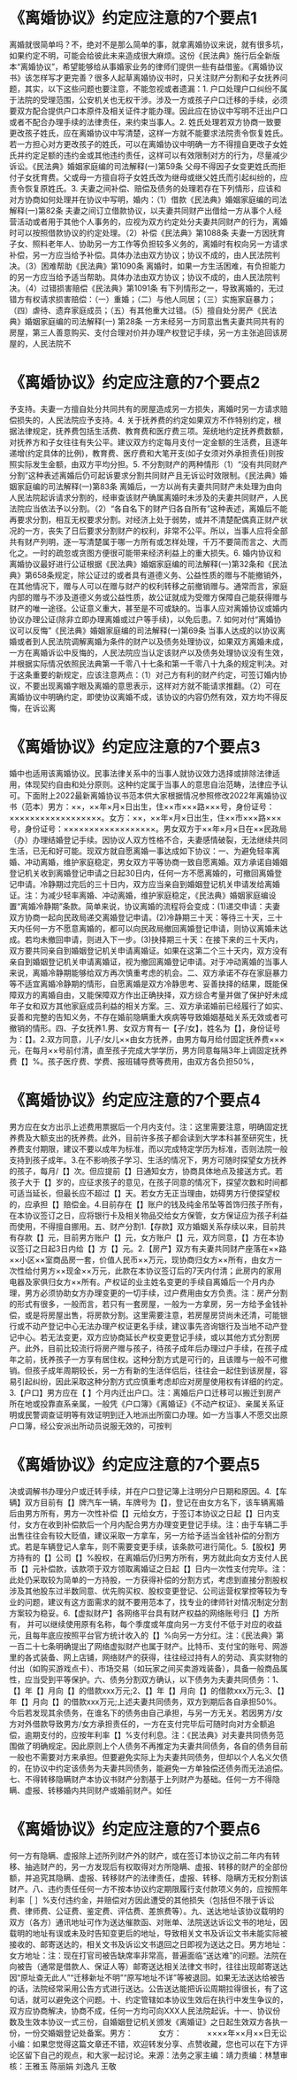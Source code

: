# 《离婚协议》约定应注意的7个要点1

离婚就很简单吗？不，绝对不是那么简单的事，就拿离婚协议来说，就有很多坑，如果约定不明，可能会给彼此未来造成很大麻烦。这份《民法典》施行后全新版本“离婚协议”，希望能够给从事婚家业务的律师们提供一些有益借鉴。《离婚协议书》该怎样写才更完善？很多人起草离婚协议书时，只关注财产分割和子女抚养问题，其实，以下这些问题也要注意，不能忽视或者遗漏：1. 户口处理户口纠纷不属于法院的受理范围，公安机关也无权干涉。涉及一方或孩子户口迁移的手续，必须要双方配合提供户口本原件及相关证件才能办理。因此应在协议中写明不迁出户口或者不配合办理手续的法律责任，来约束当事人。2. 姓氏处理若双方协商一致要更改孩子姓氏，应在离婚协议中写清楚，这样一方就不能要求法院责令恢复姓氏。若一方担心对方更改孩子的姓氏，可以在离婚协议中明确一方不得擅自更改子女姓氏并约定足额的违约金或其他违约责任，这样可以有效限制对方的行为，尽量减少诉讼。《民法典》婚姻家庭编的司法解释(一)第59条 父母不得因子女变更姓氏而拒付子女抚育费。父或母一方擅自将子女姓氏改为继母或继父姓氏而引起纠纷的，应责令恢复原姓氏。3. 夫妻之间补偿、赔偿及债务的处理若存在下列情形，应该和对方协商如何处理并在协议中写明，婚内：（1）借款《民法典》婚姻家庭编的司法解释(一)第82条 夫妻之间订立借款协议，以夫妻共同财产出借给一方从事个人经营活动或者用于其他个人事务的，应视为双方约定处分夫妻共同财产的行为，离婚时可以按照借款协议的约定处理。（2）补偿《民法典》第1088条 夫妻一方因抚育子女、照料老年人、协助另一方工作等负担较多义务的，离婚时有权向另一方请求补偿，另一方应当给予补偿。具体办法由双方协议；协议不成的，由人民法院判决。（3）困难帮助《民法典》第1090条 离婚时，如果一方生活困难，有负担能力的另一方应当给予适当帮助。具体办法由双方协议；协议不成的，由人民法院判决。（4）过错损害赔偿《民法典》第1091条 有下列情形之一，导致离婚的，无过错方有权请求损害赔偿：（一）重婚；（二）与他人同居；（三）实施家庭暴力；（四）虐待、遗弃家庭成员；（五）有其他重大过错。（5）擅自处分房产《民法典》婚姻家庭编的司法解释(一) 第28条 一方未经另一方同意出售夫妻共同共有的房屋，第三人善意购买、支付合理对价并办理产权登记手续，另一方主张追回该房屋的，人民法院不

# 《离婚协议》约定应注意的7个要点2

予支持。夫妻一方擅自处分共同共有的房屋造成另一方损失，离婚时另一方请求赔偿损失的，人民法院应予支持。4. 关于抚养费的约定如果双方不作特别约定，根据法律规定，抚养费包括生活费、教育费和医疗费三项。笼统地约定抚养费数额，对抚养方和子女往往有失公平。建议双方约定每月支付一定金额的生活费，且逐年递增(约定具体的比例)，教育费、医疗费和大笔开支(如子女须对外承担责任)则按照实际发生金额，由双方平均分担。5. 不分割财产的两种情形（1）“没有共同财产分割”这种表述离婚后仍可起诉要求分割共同财产且无诉讼时效限制。《民法典》婚姻家庭编的司法解释(一)第83条 离婚后，一方以尚有夫妻共同财产未处理为由向人民法院起诉请求分割的，经审查该财产确属离婚时未涉及的夫妻共同财产，人民法院应当依法予以分割。（2）“各自名下的财产归各自所有”这种表述，离婚后不能再要求分割，相互无权要求分割。对经济上处于弱势，或并不清楚配偶真正财产状况的一方，丧失了日后要求分割财产的权利，非常不公平。所以，当事人应将全部共有财产列明，逐一写清楚属于哪一方所有或怎样处理，千万不要简而言之、大而化之。一时的疏忽或贪图方便很可能带来经济利益上的重大损失。6. 婚内协议和离婚协议最好进行公证根据《民法典》婚姻家庭编的司法解释(一)第32条和《民法典》第658条规定，除公证过的或者具有道德义务、公益性质的赠与不能撤销外，在其他情况下，赠与人可以在赠与财产的权利转移之前撤销赠与。通常而言，家庭内部的赠与不涉及道德义务或公益性质，故公证就成为受赠方保障自己能获得赠与财产的唯一途径。公证意义重大，甚至是不可或缺的。当事人应对离婚协议或婚内协议办理公证(除非立即办理离婚或过户等手续)，以免后患。7. 如何对付“离婚协议可以反悔”《民法典》婚姻家庭编的司法解释(一)第69条 当事人达成的以协议离婚或者到人民法院调解离婚为条件的财产以及债务处理协议，如果双方离婚未成，一方在离婚诉讼中反悔的，人民法院应当认定该财产以及债务处理协议没有生效，并根据实际情况依照民法典第一千零八十七条和第一千零八十九条的规定判决。对于这条重要的新规定，应该注意两点：（1）对己方有利的财产约定，可签订婚内协议，不要出现离婚字眼及离婚的意思表示，这样对方就不能请求推翻。（2）可在离婚协议中明确约定，即使协议离婚不成，该协议的内容仍然有效，双方均不得反悔，在诉讼离

# 《离婚协议》约定应注意的7个要点3

婚中也适用该离婚协议。民事法律关系中的当事人就协议效力选择或排除法律适用，体现契约自由和处分原则。这种约定属于当事人的意思自治范畴，法律应予认可。下面附上2022最新离婚协议书范本供大家根据情况参照修改2022年离婚协议书（范本）男方：××，××年×月×日出生，住××市×××路×××号，身份证号：××××××××××××××××××。女方：××，××年×月×日出生，住××市×××路×××号，身份证号：××××××××××××××××××。男女双方于××年×月×日在××民政局（办）办理结婚登记手续。因协议人双方性格不合，夫妻感情破裂，无法继续共同生活，已无和好可能。现双方就自愿离婚一事达成如下协议：一、为避免轻率离婚、冲动离婚，维护家庭稳定，男女双方平等协商一致自愿离婚。双方承诺自婚姻登记机关收到离婚登记申请之日起30日内，任何一方不愿离婚的，可撤回离婚登记申请。冷静期过完后的三十日内，双方应当亲自到婚姻登记机关申请发给离婚证。注：为减少轻率离婚、冲动离婚，维护家庭稳定，《民法典》婚姻家庭编设置“离婚冷静期”条款。简单来说，协议离婚的流程将会变成：(1)递交申请：夫妻双方协商一起向民政局递交离婚登记申请。(2)冷静期三十天：等待三十天，三十天内任何一方不愿意离婚的，都可以向民政局撤回离婚登记申请，则协议离婚未达成。若均未撤回申请，则进入下一步。(3)抉择期三十天：在接下来的三十天内，双方要共同亲自到婚姻登记机关申请离婚证。如果在这第二个三十天内，双方没有亲自到婚姻登记机关申请离婚证，视为撤回离婚登记申请。对于冲动离婚的当事人来说，离婚冷静期能够给双方再次慎重考虑的机会。二、双方承诺不存在家庭暴力等不适宜离婚冷静期的情形，自愿离婚是双方冷静思考、妥善抉择的结果，既能保障双方的离婚自由，又能保障双方作出正确抉择，双方综合考量并做了保护好未成年子女和双方其他家庭成员利益的相关方案。三、双方承诺婚前已经履行了如实、妥善和完整的告知义务，不存在婚前隐瞒重大疾病等导致婚姻基础关系无效或者可撤销的情形。四、子女抚养1.男、女双方育有一【子/女】，姓名为【】，身份证号为：【】。2.双方同意，儿子/女儿××由女方抚养，由男方每月给付固定抚养费×××元，在每月××号前付清，直至孩子完成大学学历，男方同意每隔3年上调固定抚养费【】%。孩子医疗费、学费、报班辅导费等费用，由双方各负担50%，

# 《离婚协议》约定应注意的7个要点4

男方应在女方出示上述费用票据后一个月内支付。注：这里需要注意，明确固定抚养费及大额支出的抚养费。此外，目前许多孩子都会读到大学本科甚至研究生，抚养费支付期限，建议不要以成年为标准，而以完成特定学历为标准，否则法院一般支持到孩子成年。3.在不影响孩子学习、生活的情况下，男方可随时探望女方抚养的孩子，每月/【】次。但应提前【】日通知女方，协商具体地点及接送方式。若孩子大于【】岁的，应征求孩子的意见，在孩子同意的情况下，探望次数和时间都可适当延长，但最长应不超过【】天。若女方无正当理由，妨碍男方行使探望权的，应承担【】赔偿金。4.目前存在【】账户的钱及纯金吊坠等首饰归孩子所有，在本协议签订之日，应将银行卡及相关物品交给女方保管，女方保证应为孩子利益而使用，不得擅自挪用。五、财产分割1.【存款】双方婚姻关系存续以来，目前共有存款【】元，目前男方账户【】元，女方账户【】元，双方同意，【】方在本协议签订之日起3日内给【】方【】元。2.【房产】双方有夫妻共同财产座落在××路××小区××室商品房一套，价值人民币××万元，现协商归女方××所有，由女方一次性给付男方××现金××万元，此款在本协议签订后的7天内付清；此房内的家用电器及家俱归女方××所有。产权证的业主姓名变更的手续自离婚后一个月内办理，男方必须协助女方办理变更的一切手续，过户费用由女方负责。注：房产分割的形式有很多，一般而言，若只有一套房屋，一般为一方拿房，另一方给予金钱补偿，或是将房屋出售，将房款分割。这里需要注意，若房屋房贷尚未还清，可能银行或不动产登记中心无法办理产权证更名手续，建议事先咨询银行及当地不动产登记中心。若无法变更，双方应协商延长产权变更登记手续，或以其他方式分割房产。此外，目前比较流行将房产赠与孩子，待孩子成年后办理过户手续，在孩子成年之前，抚养孩子一方享有居住权。这种分割方式是可行的，且该赠与一般不可撤销。但孩子成年周期较长，另一方有新的生活伴侣后，往往会一起住到该房屋，容易引起纠纷，因此采取这种分割方式应慎重考虑却应对房屋使用权有详细的约定。3.【户口】男方应在【 】个月内迁出户口。注：离婚后户口迁移可以搬迁到房产所在地或投靠直系亲属，一般凭《户口簿》《离婚证》《不动产权证》、亲属关系证明或民警调查证明等有效证明到迁入地派出所窗口办理。如一方当事人不愿交出原户口簿，经公安派出所动员说服无效的，可按判

# 《离婚协议》约定应注意的7个要点5

决或调解书办理分户或迁转手续，并在户口登记簿上注明分户日期和原因。4.【车辆】双方目前有【】牌汽车一辆，车牌号为【】，登记在由女方名下，该车辆离婚后由男方所有，男方一次性补偿【】元给女方，于签订本协议之日起【】日内支付，女方在收到补偿款后一个月内配合男方办理变更登记手续。注：由于车辆二手出售往往会有较大贬值，建议采取一方拿车，另一方给予适当金钱补偿的分割方式。若是车辆登记人拿车，则不需要变更手续，该条款可进行简化。5.【股权】男方持有的【】公司【】%股权，在离婚后仍归男方所有，男方就此向女方支付人民币【】元补偿款，该款项于双方领取离婚证之日起【】日内一次性支付完毕。注：此处仍采取较为简单的一方持股，一方获得补偿的分割方式，考虑到直接分割股权涉及其他股东过半数同意、优先购买权、股权变更登记、公司运营权掌控等较为专业的问题，建议有这方面需求的就不要用范本了，找专业的律师针对情况制定分割方案较为稳妥。6.【虚拟财产】各网络平台具有财产权益的网络账号归【】方所有， 并可以继续使用原有名称，每个季度或年度向另一方支付不低于对应的收益元，且每年底应按照平台官方统计收入的【】%向另一方分红。注：《民法典》第一百二十七条明确提出了网络虚拟财产也属于财产。比特币、支付宝的账号、网游里的各式装备、网上店铺，网络财产的获得，往往经过持有人的劳动、真实财物的付出（如购买游戏点卡）、市场交易（如玩家之间买卖游戏装备），具备一般商品属性，应当受到平等保护。六、债务分割双方确认，以下债务为夫妻共同债务：1、【】年【】月向【】的借款xxx万元;2、【】年【】月向【】的借款xxx万元;3、【】年【】月向【】的借款xxx万元;上述夫妻共同债务，双方到期后各自承担50%。今后若发现其余债务，在谁名下的债务由自己承担，与另一方无关。若因男方/女方对外借款导致男方/女方承担责任的，一方在支付完毕后可随时向对方全额追偿，逾期支付的，应按年利率【】%支付利息。注：《民法典》对夫妻共同债务范围做了明确规定。因此原则上个人债务不再推定为夫妻共同债务，各自的债务目前一般也不需要对方来承担。但要避免实际上为夫妻共同债务，但却以个人名义欠债的，在协议中约定该债务为夫妻共同债务，能避免一方单独偿还债务而无法追偿。七、不得转移隐瞒财产本协议书财产分割基于上列财产为基础。任何一方不得隐瞒、虚报、转移婚内共同财产或婚前财产。如任

# 《离婚协议》约定应注意的7个要点6

何一方有隐瞒、虚报除上述所列财产外的财产，或在签订本协议之前二年内有转移、抽逃财产的，另一方发现后有权取得对方所隐瞒、虚报、转移的财产的全部份额，并追究其隐瞒、虚报、转移财产的法律责任，虚报、转移、隐瞒方无权分割该财产。八、违约责任任何一方不按本协议约定期限履行支付款项义务的，应按照年利率［ ］%支付违约金，并赔偿对方因此遭受的其他损失（包括但不限于诉讼费、律师费、公证费、鉴定费、评估费、差旅费等）。九、送达地址该协议载明的双方（各方）通讯地址可作为送达催款函、对账单、法院送达诉讼文书的地址，因载明的地址有误或未及时告知变更后的地址，导致相关文书及诉讼文书未能实际被接收的、邮寄送达的，相关文书及诉讼文书退回之日即视为送达之日。男方地址：女方地址：注：现在打官司被告缺席率非常高，普遍面临“送达难”的问题。法院在向被告（通常是借款人、保证人等）邮寄送达相关法律文书时，往往出现邮寄送达因“原址查无此人”“迁移新址不明”“原写地址不详”等被退回。如果无法送达给被告的话，法院经常采用公告方式进行送达。公告送达能把诉讼周期拉得很长，有了这句话，就可以避免这个问题。十、约定管辖如本协议生效后在执行中发生争议的，双方应协商解决，协商不成，任何一方均可向XXX人民法院起诉。十一、协议份数及生效本协议一式三份，自婚姻登记机关颁发《离婚证》之日起生效双方各执一份，一份交婚姻登记处备案。男方：　　  　女方：　　    　××××年××月××日无讼小编：如果您觉得这篇文章还不错，欢迎转发分享、点赞收藏，您也可以在下方评论区留下自己的观点，和大家一起讨论。来源：法务之家主编：靖力责编：林慧审核：王雅玉 陈丽娟 刘逸凡 王敬 

